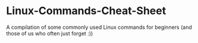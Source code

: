 Linux-Commands-Cheat-Sheet
==========================

A compilation of some commonly used Linux commands for beginners (and those of us who often just forget :))

